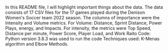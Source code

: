 In this README file, I will highlight important things about the data. The data consists of 17 CSV files for the 17 games played during the Denison Women's Soccer team 2022 season. 
The columns of importance were the Intensity and Volume metrics. For Volume: Distance, Sprint Distance, Power Plays, energy, and Impacts. For intensity, the metrics were Top Speed, Distance per minute, Power Score, Player Load, and Work Raito
Code: Python version 3.8.3 was used to run the code
Techniques used: K-Menas algorithm and Elbow Methods.

